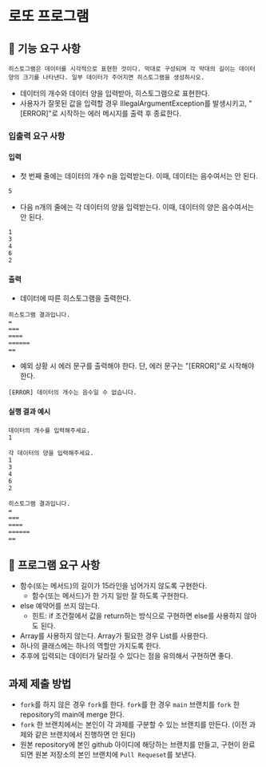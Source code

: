 # 로또 프로그램

## 🚀 기능 요구 사항

```text
히스토그램은 데이터를 시각적으로 표현한 것이다. 막대로 구성되며 각 막대의 길이는 데이터 양의 크기를 나타낸다. 일부 데이터가 주어지면 히스토그램을 생성하시오.
```
- 데이터의 개수와 데이터 양을 입력받아, 히스토그램으로 표현한다.
- 사용자가 잘못된 값을 입력할 경우 IllegalArgumentException를 발생시키고, "[ERROR]"로 시작하는 에러 메시지를 출력 후 종료한다.

### 입출력 요구 사항

#### 입력

- 첫 번째 줄에는 데이터의 개수 n을 입력받는다. 이때, 데이터는 음수여서는 안 된다. 
```text
5
```

- 다음 n개의 줄에는 각 데이터의 양을 입력받는다. 이때, 데이터의 양은 음수여서는 안 된다.

```
1
3
4
6
2
```

#### 출력

- 데이터에 따른 히스토그램을 출력한다.

```
히스토그램 결과입니다.
=
===
====
======
==
```

- 예외 상황 시 에러 문구를 출력해야 한다. 단, 에러 문구는 "[ERROR]"로 시작해야 한다.

```
[ERROR] 데이터의 개수는 음수일 수 없습니다.
```

#### 실행 결과 예시

```
데이터의 개수를 입력해주세요.
1

각 데이터의 양을 입력해주세요.
1
3
4
6
2

히스토그램 결과입니다.
=
===
====
======
==
```

## 🎯 프로그램 요구 사항

- 함수(또는 메서드)의 길이가 15라인을 넘어가지 않도록 구현한다.
    - 함수(또는 메서드)가 한 가지 일만 잘 하도록 구현한다.
- else 예약어를 쓰지 않는다.
    - 힌트: if 조건절에서 값을 return하는 방식으로 구현하면 else를 사용하지 않아도 된다.
- Array를 사용하지 않는다. Array가 필요한 경우 List를 사용한다.
- 하나의 클래스에는 하나의 역할만 가지도록 한다.
- 추후에 입력되는 데이터가 달라질 수 있다는 점을 유의해서 구현하면 좋다.

## 과제 제출 방법

- `fork`를 하지 않은 경우 `fork`를 한다. `fork`를 한 경우 `main` 브랜치를 `fork` 한 repository의 main에 merge 한다.
- `fork` 한 브랜치에서는 본인이 각 과제를 구분할 수 있는 브랜치를 만든다. (이전 과제와 같은 브랜치에서 진행하면 안 된다)
- 원본 repository에 본인 github 아이디에 해당하는 브랜치를 만들고, 구현이 완료되면 원본 저장소의 본인 브랜치에 `Pull Requeset`를 보낸다.    
